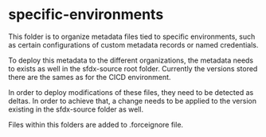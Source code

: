 # specific-environments

This folder is to organize metadata files tied to specific environments, such as certain configurations of custom metadata records or named credentials.

To deploy this metadata to the different organizations, the metadata needs to exists as well in the sfdx-source root folder. Currently the versions stored there are the sames as for the CICD environment.

In order to deploy modifications of these files, they need to be detected as deltas. In order to achieve that, a change needs to be applied to the version existing in the sfdx-source folder as well.

Files within this folders are added to .forceignore file.

